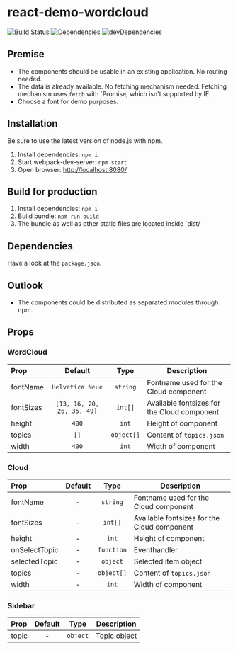 # react-demo-wordcloud

[![Build Status](https://travis-ci.com/Purii/react-demo-wordcloud.svg?token=qdXLSA5Q7qrhqsnmh1sw&branch=master)](https://travis-ci.com/Purii/react-demo-wordcloud)
![Dependencies](https://img.shields.io/david/purii/wordcloud.svg?style=flat)
![devDependencies](https://img.shields.io/david/dev/purii/wordcloud.svg?style=flat)

## Premise
* The components should be usable in an existing application. No routing needed.
* The data is already available. No fetching mechanism needed. Fetching mechanism uses `fetch` with `Promise, which isn't supported by IE.
* Choose a font for demo purposes.

## Installation
Be sure to use the latest version of node.js with npm.

1. Install dependencies: `npm i`
1. Start webpack-dev-server: `npm start`
1. Open browser: [http://localhost:8080/](http://localhost:8080/)

## Build for production
1. Install dependencies: `npm i`
1. Build bundle: `npm run build`
1. The bundle as well as other static files are located inside `dist/

## Dependencies
Have a look at the `package.json`.

## Outlook
* The components could be distributed as separated modules through npm.

## Props

### WordCloud
| Prop  | Default | Type | Description |
| :------------ | :---------------:| :---------------:| ---------------|
| fontName | `Helvetica Neue` | `string` | Fontname used for the Cloud component |
| fontSizes | `[13, 16, 20, 26, 35, 49]` | `int[]` | Available fontsizes for the Cloud component |
| height | `400` | `int` | Height of component |
| topics | `[]` | `object[]` | Content of `topics.json` |
| width | `400` | `int` | Width of component |


### Cloud
| Prop  | Default | Type | Description |
| :------------ | :---------------:| :---------------:| ---------------|
| fontName | - | `string` | Fontname used for the Cloud component |
| fontSizes | - | `int[]` | Available fontsizes for the Cloud component |
| height | - | `int` | Height of component |
| onSelectTopic | - | `function` | Eventhandler |
| selectedTopic | - | `object` | Selected item object |
| topics | - | `object[]` | Content of `topics.json` |
| width | - | `int` | Width of component |



### Sidebar
| Prop  | Default | Type | Description |
| :------------ | :---------------:| :---------------:| ---------------|
| topic | - | `object` | Topic object |
